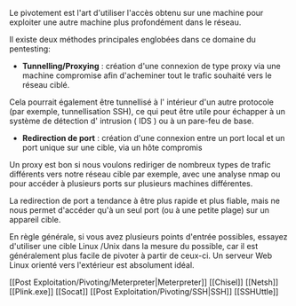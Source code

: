 Le pivotement est l'art d'utiliser l'accès obtenu sur une machine pour exploiter une autre machine plus profondément dans le réseau. 

Il existe deux méthodes principales englobées dans ce domaine du pentesting:

- **Tunnelling/Proxying** : création d'une connexion de type proxy via une machine compromise afin d'acheminer tout le trafic souhaité vers le réseau ciblé. 

Cela pourrait également être tunnellisé à l' intérieur d'un autre protocole (par exemple, tunnellisation SSH), ce qui peut être utile pour échapper à un système de détection d' intrusion ( IDS ) ou à un pare-feu de base.

- **Redirection de port** : création d'une connexion entre un port local et un port unique sur une cible, via un hôte compromis

Un proxy est bon si nous voulons rediriger de nombreux types de trafic différents vers notre réseau cible par exemple, avec une analyse nmap ou pour accéder à plusieurs ports sur plusieurs machines différentes.

La redirection de port a tendance à être plus rapide et plus fiable, mais ne nous permet d'accéder qu'à un seul port (ou à une petite plage) sur un appareil cible.

En règle générale, si vous avez plusieurs points d'entrée possibles, essayez d'utiliser une cible Linux /Unix dans la mesure du possible, car il est généralement plus facile de pivoter à partir de ceux-ci. Un serveur Web Linux orienté vers l'extérieur est absolument idéal.

[[Post Exploitation/Pivoting/Meterpreter|Meterpreter]]
[[Chisel]]
[[Netsh]]
[[Plink.exe]]
[[Socat]]
[[Post Exploitation/Pivoting/SSH|SSH]]
[[SSHUttle]]


